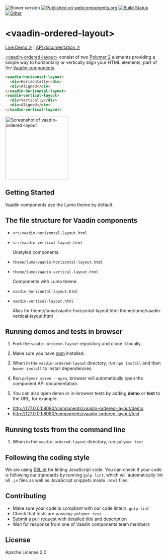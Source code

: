 ![Bower version](https://img.shields.io/bower/v/vaadin-ordered-layout.svg)
[![Published on webcomponents.org](https://img.shields.io/badge/webcomponents.org-published-blue.svg)](https://beta.webcomponents.org/element/vaadin/vaadin-ordered-layout)
[![Build Status](https://travis-ci.org/vaadin/vaadin-ordered-layout.svg?branch=master)](https://travis-ci.org/vaadin/vaadin-ordered-layout)
[![Gitter](https://badges.gitter.im/Join%20Chat.svg)](https://gitter.im/vaadin/vaadin-core-elements?utm_source=badge&utm_medium=badge&utm_campaign=pr-badge)

# &lt;vaadin-ordered-layout&gt;

[Live Demo ↗](https://vaadin.com/components/vaadin-ordered-layout/html-examples)
|
[API documentation ↗](https://vaadin.com/components/vaadin-ordered-layout/html-api)


[&lt;vaadin-ordered-layout&gt;](https://vaadin.com/components/vaadin-ordered-layout) consist of two [Polymer 2](http://polymer-project.org) elements providing a simple way to horizontally or vertically align your HTML elements, part of the [Vaadin components](https://vaadin.com/components).

<!--
```
<custom-element-demo>
  <template>
    <script src="../webcomponentsjs/webcomponents-lite.js"></script>
    <link rel="import" href="vaadin-horizontal-layout.html">
    <link rel="import" href="vaadin-vertical-layout.html">
    <next-code-block></next-code-block>
  </template>
</custom-element-demo>
```
-->
```html
<vaadin-horizontal-layout>
  <div>Horizontally</div>
  <div>Aligned</div>
</vaadin-horizontal-layout>
<vaadin-vertical-layout>
  <div>Vertically</div>
  <div>Aligned</div>
</vaadin-vertical-layout>
```

[<img src="https://raw.githubusercontent.com/vaadin/vaadin-ordered-layout/master/screenshot.png" width="200" alt="Screenshot of vaadin-ordered-layout">](https://vaadin.com/components/vaadin-ordered-layout)

## Getting Started

Vaadin components use the Lumo theme by default.

## The file structure for Vaadin components

- `src/vaadin-horizontal-layout.html`
- `src/vaadin-vertical-layout.html`

  Unstyled components.

- `theme/lumo/vaadin-horizontal-layout.html`
- `theme/lumo/vaadin-vertical-layout.html`

  Components with Lumo theme.

- `vaadin-horizontal-layout.html`
- `vaadin-vertical-layout.html`

  Alias for theme/lumo/vaadin-horizontal-layout.html
  theme/lumo/vaadin-vertical-layout.html

## Running demos and tests in browser

1. Fork the `vaadin-ordered-layout` repository and clone it locally.

1. Make sure you have [npm](https://www.npmjs.com/) installed.

1. When in the `vaadin-ordered-layout` directory, run `npm install` and then `bower install` to install dependencies.

1. Run `polymer serve --open`, browser will automatically open the component API documentation.

1. You can also open demo or in-browser tests by adding **demo** or **test** to the URL, for example:

  - http://127.0.0.1:8080/components/vaadin-ordered-layout/demo
  - http://127.0.0.1:8080/components/vaadin-ordered-layout/test


## Running tests from the command line

1. When in the `vaadin-ordered-layout` directory, run `polymer test`


## Following the coding style

We are using [ESLint](http://eslint.org/) for linting JavaScript code. You can check if your code is following our standards by running `gulp lint`, which will automatically lint all `.js` files as well as JavaScript snippets inside `.html` files.


## Contributing

  - Make sure your code is compliant with our code linters: `gulp lint`
  - Check that tests are passing: `polymer test`
  - [Submit a pull request](https://www.digitalocean.com/community/tutorials/how-to-create-a-pull-request-on-github) with detailed title and description
  - Wait for response from one of Vaadin components team members


## License

Apache License 2.0
